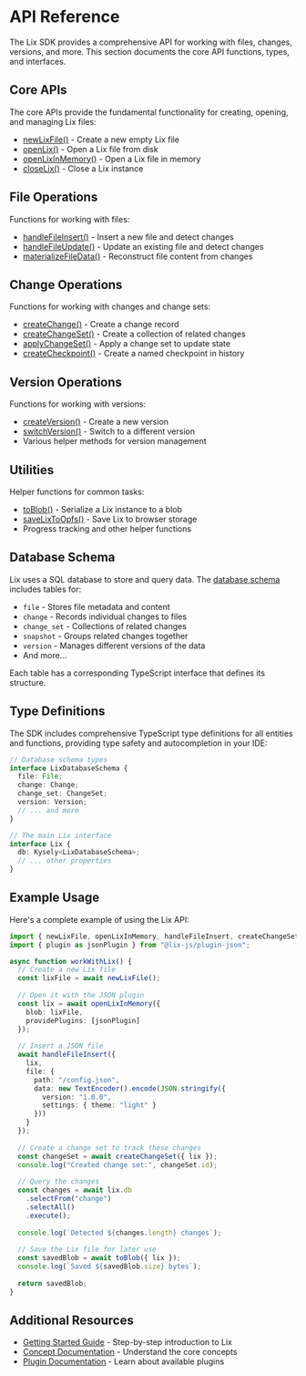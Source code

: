 # API Reference

The Lix SDK provides a comprehensive API for working with files, changes, versions, and more. This section documents the core API functions, types, and interfaces.

## Core APIs

The core APIs provide the fundamental functionality for creating, opening, and managing Lix files:

- [newLixFile()](./core#newlixfile) - Create a new empty Lix file
- [openLix()](./core#openlix) - Open a Lix file from disk
- [openLixInMemory()](./core#openlixinmemory) - Open a Lix file in memory
- [closeLix()](./core#closelix) - Close a Lix instance

## File Operations

Functions for working with files:

- [handleFileInsert()](./file-operations#handlefileinsert) - Insert a new file and detect changes
- [handleFileUpdate()](./file-operations#handlefileupdate) - Update an existing file and detect changes
- [materializeFileData()](./file-operations#materializefiledata) - Reconstruct file content from changes

## Change Operations

Functions for working with changes and change sets:

- [createChange()](./change-operations#createchange) - Create a change record
- [createChangeSet()](./change-operations#createchangeset) - Create a collection of related changes
- [applyChangeSet()](./change-operations#applychangeset) - Apply a change set to update state
- [createCheckpoint()](./change-operations#createcheckpoint) - Create a named checkpoint in history

## Version Operations

Functions for working with versions:

- [createVersion()](./version-operations#createversion) - Create a new version
- [switchVersion()](./version-operations#switchversion) - Switch to a different version
- Various helper methods for version management

## Utilities

Helper functions for common tasks:

- [toBlob()](./utilities#toblob) - Serialize a Lix instance to a blob
- [saveLixToOpfs()](./utilities#savelixtopfs) - Save Lix to browser storage
- Progress tracking and other helper functions

## Database Schema

Lix uses a SQL database to store and query data. The [database schema](./schema) includes tables for:

- `file` - Stores file metadata and content
- `change` - Records individual changes to files
- `change_set` - Collections of related changes
- `snapshot` - Groups related changes together
- `version` - Manages different versions of the data
- And more...

Each table has a corresponding TypeScript interface that defines its structure.

## Type Definitions

The SDK includes comprehensive TypeScript type definitions for all entities and functions, providing type safety and autocompletion in your IDE:

```typescript
// Database schema types
interface LixDatabaseSchema {
  file: File;
  change: Change;
  change_set: ChangeSet;
  version: Version;
  // ... and more
}

// The main Lix interface
interface Lix {
  db: Kysely<LixDatabaseSchema>;
  // ... other properties
}
```

## Example Usage

Here's a complete example of using the Lix API:

```typescript
import { newLixFile, openLixInMemory, handleFileInsert, createChangeSet, toBlob } from "@lix-js/sdk";
import { plugin as jsonPlugin } from "@lix-js/plugin-json";

async function workWithLix() {
  // Create a new Lix file
  const lixFile = await newLixFile();
  
  // Open it with the JSON plugin
  const lix = await openLixInMemory({
    blob: lixFile,
    providePlugins: [jsonPlugin]
  });
  
  // Insert a JSON file
  await handleFileInsert({
    lix,
    file: {
      path: "/config.json",
      data: new TextEncoder().encode(JSON.stringify({ 
        version: "1.0.0",
        settings: { theme: "light" }
      }))
    }
  });
  
  // Create a change set to track these changes
  const changeSet = await createChangeSet({ lix });
  console.log("Created change set:", changeSet.id);
  
  // Query the changes
  const changes = await lix.db
    .selectFrom("change")
    .selectAll()
    .execute();
  
  console.log(`Detected ${changes.length} changes`);
  
  // Save the Lix file for later use
  const savedBlob = await toBlob({ lix });
  console.log(`Saved ${savedBlob.size} bytes`);
  
  return savedBlob;
}
```

## Additional Resources

- [Getting Started Guide](../guide/getting-started) - Step-by-step introduction to Lix
- [Concept Documentation](../guide/concepts/changes) - Understand the core concepts
- [Plugin Documentation](../plugins/) - Learn about available plugins
